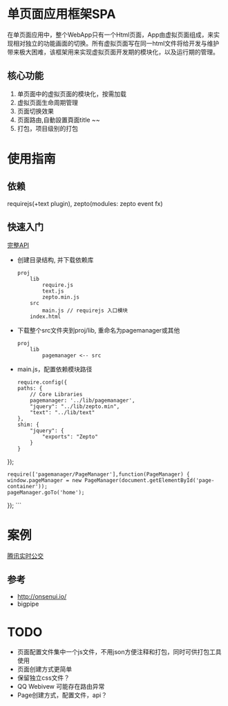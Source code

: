 # 单页面应用框架SPA

在单页面应用中，整个WebApp只有一个Html页面，App由虚拟页面组成，来实现相对独立的功能画面的切换。所有虚拟页面写在同一html文件将给开发与维护带来极大困难，该框架用来实现虚拟页面开发期的模块化，以及运行期的管理。

## 核心功能

1. 单页面中的虚拟页面的模块化，按需加载
2. 虚拟页面生命周期管理
3. 页面切换效果
4. 页面路由,自動設置頁面title	~~
5. 打包，项目级别的打包


# 使用指南

## 依赖

requirejs(+text plugin), zepto(modules: zepto event fx)

## 快速入门


[完整API](docs/api.md)

* 创建目录结构, 并下载依赖库

	```
	proj
		lib
			require.js
			text.js
			zepto.min.js
		src
			main.js // requirejs 入口模块
		index.html
	```
* 下载整个src文件夹到proj/lib, 重命名为pagemanager或其他

	```
	proj
		lib
			pagemanager <-- src
	```
* main.js，配置依赖模块路径

	```
	require.config({
    paths: {
        // Core Libraries
        pagemanager: '../lib/pagemanager',
        "jquery": "../lib/zepto.min",
        "text": "../lib/text"
    },
    shim: {
        "jquery": {
            "exports": "Zepto"
        }
    }
});

	require(['pagemanager/PageManager'],function(PageManager) {
    window.pageManager = new PageManager(document.getElementById('page-container'));
    pageManager.goTo('home');
});
	```

# 案例
[腾讯实时公交](http://bus.map.qq.com)

## 参考
* http://onsenui.io/
* bigpipe

# TODO

* 页面配置文件集中一个js文件，不用json方便注释和打包，同时可供打包工具使用
* 页面创建方式更简单
* 保留独立css文件？
* QQ Webivew 可能存在路由异常
* Page创建方式，配置文件，api？
